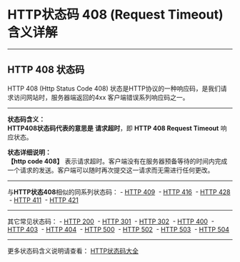 # HTTP状态码 408 (Request Timeout) 含义详解

---

## HTTP 408 状态码

HTTP 408 (Http Status Code 408) 状态是HTTP协议的一种响应码，是我们请求访问网站时，服务器端返回的4xx 客户端错误系列响应码之一。

---

**状态码含义：**  
**HTTP408状态码代表的意思是** **请求超时**，即 **HTTP 408 Request Timeout** 响应状态。

**状态详细说明：**  
**【http code 408】** 表示请求超时。客户端没有在服务器预备等待的时间内完成一个请求的发送。客户端可以随时再次提交这一请求而无需进行任何更改。

  

---

与**HTTP状态408**相似的同系列状态码： - [HTTP 409](https://seo.juziseo.com/doc/http_code/409 "HTTP 409详细说明")
 - [HTTP 416](https://seo.juziseo.com/doc/http_code/416 "HTTP 416详细说明")
 - [HTTP 428](https://seo.juziseo.com/doc/http_code/428 "HTTP 428详细说明")
 - [HTTP 411](https://seo.juziseo.com/doc/http_code/411 "HTTP 411详细说明")
 - [HTTP 421](https://seo.juziseo.com/doc/http_code/421 "HTTP 421详细说明")

---

其它常见状态码： - [HTTP 200](https://seo.juziseo.com/doc/http_code/200 "HTTP 200详细说明")
 - [HTTP 301](https://seo.juziseo.com/doc/http_code/301 "HTTP 301详细说明")
 - [HTTP 302](https://seo.juziseo.com/doc/http_code/302 "HTTP 302详细说明")
 - [HTTP 400](https://seo.juziseo.com/doc/http_code/400 "HTTP 400详细说明")
 - [HTTP 403](https://seo.juziseo.com/doc/http_code/403 "HTTP 403详细说明")
 - [HTTP 404](https://seo.juziseo.com/doc/http_code/404 "HTTP 404详细说明")
 - [HTTP 500](https://seo.juziseo.com/doc/http_code/500 "HTTP 500详细说明")
 - [HTTP 502](https://seo.juziseo.com/doc/http_code/502 "HTTP 502详细说明")
 - [HTTP 503](https://seo.juziseo.com/doc/http_code/503 "HTTP 503详细说明")
 - [HTTP 504](https://seo.juziseo.com/doc/http_code/504 "HTTP 504详细说明")

---

更多状态码含义说明请查看： [HTTP状态码大全](https://seo.juziseo.com/doc/http_code/)